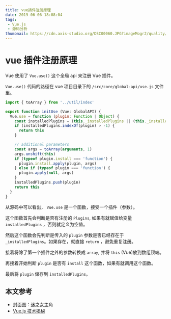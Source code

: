 ```yaml
---
title: vue插件注册原理
date: 2019-06-06 18:08:04
tags: 
 - Vue.js
 - 源码分析
thumbnail: https://cdn.axis-studio.org/DSC00060.JPG?imageMogr2/quality/30
---
```



# vue 插件注册原理

Vue 使用了 `Vue.use()` 这个全局 api 来注册 Vue 插件。

`Vue.use()` 代码的路径在 vue 项目目录下的 `/src/core/global-api/use.js` 文件里。

```js
import { toArray } from '../util/index'

export function initUse (Vue: GlobalAPI) {
  Vue.use = function (plugin: Function | Object) {
    const installedPlugins = (this._installedPlugins || (this._installedPlugins = []))
    if (installedPlugins.indexOf(plugin) > -1) {
      return this
    }

    // additional parameters
    const args = toArray(arguments, 1)
    args.unshift(this)
    if (typeof plugin.install === 'function') {
      plugin.install.apply(plugin, args)
    } else if (typeof plugin === 'function') {
      plugin.apply(null, args)
    }
    installedPlugins.push(plugin)
    return this
  }
}
```
从源码中可以看出， `Vue.use` 是一个函数，接受一个插件（参数）。

这个函数首先会判断是否有注册的 `Plugins`, 如果有就赋值给变量 `installedPlugins` ，否则就定义为空值。

然后这个函数会先判断是传入的 `plugin` 参数是否已经存在于 `_installedPlugins`。如果存在，就直接 `return` ，避免重复注册。

接着将除了第一个插件之外的参数转换成 `array`, 并将 `this` (Vue)放到数组顶端。

再接着开始判断 `plugin` 是否有 `install` 这个函数，如果有就调用这个函数。

最后将 `plugin` 储存到 `installedPlugins`。

## 本文参考

- 封面图：迷之女主角
- [Vue.js 技术揭秘](https://ustbhuangyi.github.io/vue-analysis/)
